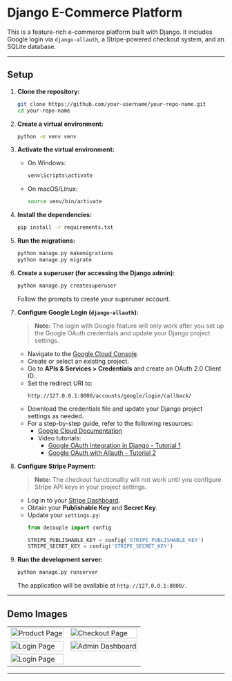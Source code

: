 # Django E-Commerce Platform

This is a feature-rich e-commerce platform built with Django. It includes Google login via `django-allauth`, a Stripe-powered checkout system, and an SQLite database.

---

## Setup

1. **Clone the repository:**

    ```bash
    git clone https://github.com/your-username/your-repo-name.git
    cd your-repo-name
    ```

2. **Create a virtual environment:**

    ```bash
    python -m venv venv
    ```

3. **Activate the virtual environment:**

    - On Windows:

      ```bash
      venv\Scripts\activate
      ```

    - On macOS/Linux:

      ```bash
      source venv/bin/activate
      ```

4. **Install the dependencies:**

    ```bash
    pip install -r requirements.txt
    ```

5. **Run the migrations:**

    ```bash
    python manage.py makemigrations
    python manage.py migrate
    ```

6. **Create a superuser (for accessing the Django admin):**

    ```bash
    python manage.py createsuperuser
    ```

    Follow the prompts to create your superuser account.

7. **Configure Google Login (`django-allauth`):**
    > **Note:** The login with Google feature will only work after you set up the Google OAuth credentials and update your Django project settings.
   - Navigate to the [Google Cloud Console](https://console.cloud.google.com/).
   - Create or select an existing project.
   - Go to **APIs & Services > Credentials** and create an OAuth 2.0 Client ID.
   - Set the redirect URI to:
     ```
     http://127.0.0.1:8000/accounts/google/login/callback/
     ```
   - Download the credentials file and update your Django project settings as needed.
   - For a step-by-step guide, refer to the following resources:
     - [Google Cloud Documentation](https://cloud.google.com/docs)
     - Video tutorials:
       - [Google OAuth Integration in Django - Tutorial 1](https://www.youtube.com/watch?v=yO6PP0vEOMc)
       - [Google OAuth with Allauth - Tutorial 2](https://www.youtube.com/watch?v=LyDdfO6o_G4)


8. **Configure Stripe Payment:**
    > **Note:** The checkout functionality will not work until you configure Stripe API keys in your project settings.
    - Log in to your [Stripe Dashboard](https://dashboard.stripe.com/).
    - Obtain your **Publishable Key** and **Secret Key**.
    - Update your `settings.py`:
        ```python
        from decouple import config

        STRIPE_PUBLISHABLE_KEY = config('STRIPE_PUBLISHABLE_KEY')
        STRIPE_SECRET_KEY = config('STRIPE_SECRET_KEY')
        ```

9. **Run the development server:**

    ```bash
    python manage.py runserver
    ```

    The application will be available at `http://127.0.0.1:8000/`.

---

## Demo Images

<table>
  <tr>
    <td><img src="demo-image1.png" alt="Product Page" style="width: 100%;"/></td>
    <td><img src="demo-image2.png" alt="Checkout Page" style="width: 100%;"/></td>
  </tr>
  <tr>
    <td><img src="demo-image3.png" alt="Login Page" style="width: 100%;"/></td>
    <td><img src="demo-image4.png" alt="Admin Dashboard" style="width: 100%;"/></td>
  </tr>
  <tr>
    <td><img src="demo-image3.png" alt="Login Page" style="width: 100%;"/></td>
  </tr>
</table>

---

